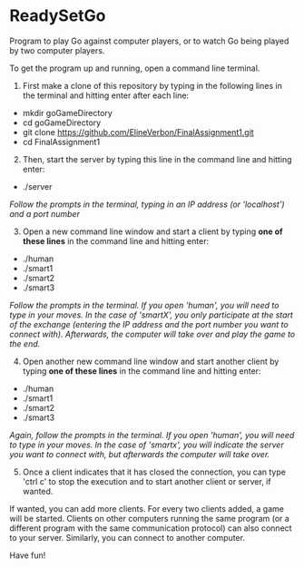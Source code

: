 # ReadySetGo
Program to play Go against computer players, or to watch Go being played by two computer players.

To get the program up and running, open a command line terminal.
1. First make a clone of this repository by typing in the following lines in the terminal and hitting enter after each line:
 * mkdir goGameDirectory
 * cd goGameDirectory
 * git clone https://github.com/ElineVerbon/FinalAssignment1.git
 * cd FinalAssignment1
2. Then, start the server by typing this line in the command line and hitting enter:
 * ./server

_Follow the prompts in the terminal, typing in an IP address (or 'localhost') and a port number_

3. Open a new command line window and start a client by typing __one of these lines__ in the command line and hitting enter:
 * ./human
 * ./smart1
 * ./smart2
 * ./smart3

_Follow the prompts in the terminal. If you open 'human', you will need to type in your moves. In the case of 'smartX', you only participate at the start of the exchange (entering the IP address and the port number you want to connect with). Afterwards, the computer will take over and play the game to the end._

4. Open another new command line window and start another client by typing __one of these lines__ in the command line and hitting enter:
 * ./human
 * ./smart1
 * ./smart2
 * ./smart3

_Again, follow the prompts in the terminal. If you open 'human', you will need to type in your moves. In the case of 'smartx', you will indicate the server you want to connect with, but afterwards the computer will take over._

5. Once a client indicates that it has closed the connection, you can type 'ctrl c' to stop the execution and to start another client or server, if wanted.

If wanted, you can add more clients. For every two clients added, a game will be started. Clients on other computers running the same program (or a different program with the same communication protocol) can also connect to your server. Similarly, you can connect to another computer. 

Have fun!
